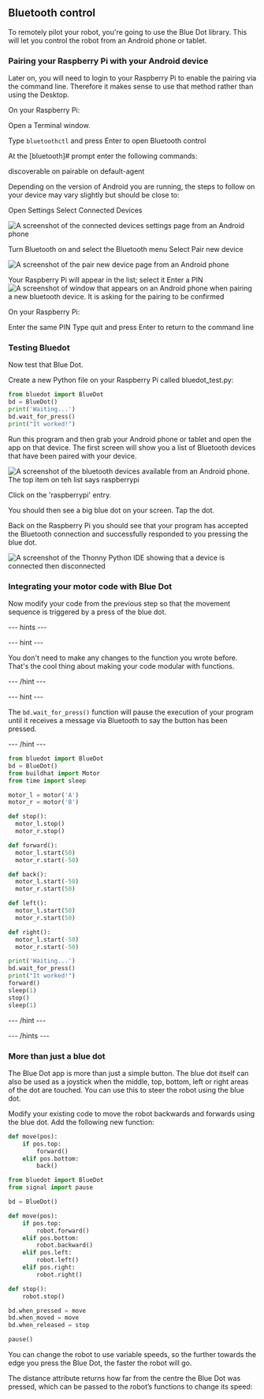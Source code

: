 ## Bluetooth control

To remotely pilot your robot, you're going to use the Blue Dot library.
This will let you control the robot from an Android phone or tablet.

### Pairing your Raspberry Pi with your Android device

Later on, you will need to login to your Raspberry Pi to enable the pairing via the command line. Therefore it makes sense to use that method rather than using the Desktop.

On your Raspberry Pi:

Open a Terminal window.

Type `bluetoothctl` and press Enter to open Bluetooth control

At the [bluetooth]# prompt enter the following commands:

discoverable on
pairable on
default-agent

Depending on the version of Android you are running, the steps to follow on your device may vary slightly but should be close to:

Open Settings
Select Connected Devices

![A screenshot of the connected devices settings page from an Android phone](images/android1.png)

Turn Bluetooth on and select the Bluetooth menu
Select Pair new device

![A screenshot of the pair new device page from an Android phone](images/android2.png)

Your Raspberry Pi will appear in the list; select it
Enter a PIN
![A screenshot of window that appears on an Android phone when pairing a new bluetooth device. It is asking for the pairing to be confirmed](images/android3.png)


On your Raspberry Pi:

Enter the same PIN
Type quit and press Enter to return to the command line

### Testing Bluedot

Now test that Blue Dot.

Create a new Python file on your Raspberry Pi called bluedot_test.py:

```python
from bluedot import BlueDot
bd = BlueDot()
print('Waiting...')
bd.wait_for_press()
print("It worked!")
```
Run this program and then grab your Android phone or tablet and  open the app on that device. The first screen will show you a list of Bluetooth devices that have been paired with your device.

![A screenshot of the bluetooth devices available from an Android phone. The top item on teh list says raspberrypi](images/android4.jpeg)

Click on the 'raspberrypi' entry.

You should then see a big blue dot on your screen. Tap the dot.

Back on the Raspberry Pi you should see that your program has accepted the Bluetooth connection and successfully responded to you pressing the blue dot.  

![A screenshot of the Thonny Python IDE showing that a device is connected then disconnected](images/thonny1.png)

### Integrating your motor code with Blue Dot

Now modify your code from the previous step so that the movement sequence is triggered by a press of the blue dot.

--- hints ---


--- hint ---

You don't need to make any changes to the function you wrote before. That's the cool thing about making your code modular with functions.


--- /hint ---

--- hint ---

The `bd.wait_for_press()` function will pause the execution of your program until it receives a message via Bluetooth to say the button has been pressed.



--- /hint ---
```python
from bluedot import BlueDot
bd = BlueDot()
from buildhat import Motor
from time import sleep

motor_l = motor('A')
motor_r = motor('B')

def stop():
  motor_l.stop()
  motor_r.stop()

def forward():
  motor_l.start(50)
  motor_r.start(-50)

def back():
  motor_l.start(-50)
  motor_r.start(50)

def left():
  motor_l.start(50)
  motor_r.start(50)

def right():
  motor_l.start(-50)
  motor_r.start(-50)

print('Waiting...')
bd.wait_for_press()
print("It worked!")
forward()
sleep(1)
stop()
sleep(1)

```

--- /hint ---

--- /hints ---

### More than just a blue dot

The Blue Dot app is more than just a simple button. The blue dot itself can also be used as a joystick when the middle, top, bottom, left or right areas of the dot are touched. You can use this to steer the robot using the blue dot.

Modify your existing code to move the robot backwards and forwards using the blue dot. Add the following new function:


```python
def move(pos):
    if pos.top:
        forward()
    elif pos.bottom:
        back()

```


```python
from bluedot import BlueDot
from signal import pause

bd = BlueDot()

def move(pos):
    if pos.top:
        robot.forward()
    elif pos.bottom:
        robot.backward()
    elif pos.left:
        robot.left()
    elif pos.right:
        robot.right()

def stop():
    robot.stop()

bd.when_pressed = move
bd.when_moved = move
bd.when_released = stop

pause()
```

You can change the robot to use variable speeds, so the further towards the edge you press the Blue Dot, the faster the robot will go.

The distance attribute returns how far from the centre the Blue Dot was pressed, which can be passed to the robot’s functions to change its speed:
